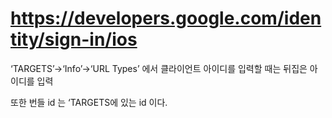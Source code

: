 #  https://developers.google.com/identity/sign-in/ios

‘TARGETS’->‘Info’->‘URL Types’ 에서 클라이언트 아이디를 입력할 때는 뒤집은 아이디를 입력
 
또한 번들 id 는 ‘TARGETS에 있는 id 이다. 
